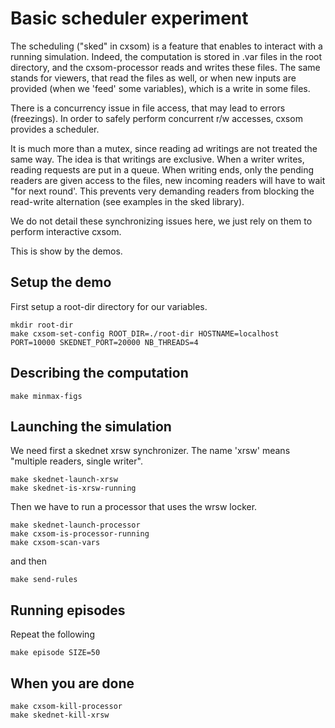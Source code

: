 # Basic scheduler experiment

The scheduling ("sked" in cxsom) is a feature that enables to interact with a running simulation. Indeed, the computation is stored in .var files in the root directory, and the cxsom-processor reads and writes these files. The same stands for viewers, that read the files as well, or when new inputs are provided (when we 'feed' some variables), which is a write in some files.

There is a concurrency issue in file access, that may lead to errors (freezings). In order to safely perform concurrent r/w accesses, cxsom provides a scheduler.

It is much more than a mutex, since reading ad writings are not treated the same way. The idea is that writings are exclusive. When a writer writes, reading requests are put in a queue. When writing ends, only the pending readers are given access to the files, new incoming readers will have to wait "for next round'. This prevents very demanding readers from blocking the read-write alternation (see examples in the sked library).

We do not detail these synchronizing issues here, we just rely on them to perform interactive cxsom.


This is show by the demos.

## Setup the demo

First setup a root-dir directory for our variables.

```
mkdir root-dir
make cxsom-set-config ROOT_DIR=./root-dir HOSTNAME=localhost PORT=10000 SKEDNET_PORT=20000 NB_THREADS=4
```

## Describing the computation

```
make minmax-figs
```


## Launching the simulation

We need first a skednet xrsw synchronizer. The name 'xrsw' means "multiple readers, single writer".

```
make skednet-launch-xrsw
make skednet-is-xrsw-running
```

Then we have to run a processor that uses the wrsw locker.

```
make skednet-launch-processor
make cxsom-is-processor-running
make cxsom-scan-vars
```

and then

```
make send-rules
```

## Running episodes

Repeat the following

```
make episode SIZE=50
```

## When you are done

```
make cxsom-kill-processor
make skednet-kill-xrsw
```
